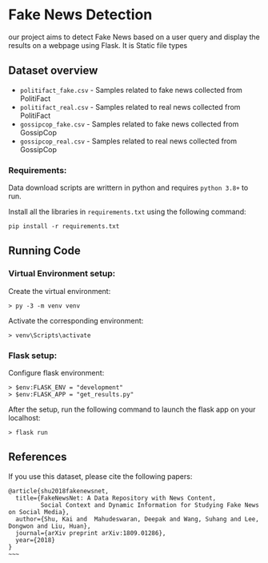 # Fake News Detection
our project aims to detect Fake News based on a user query and display the results on a webpage using Flask. It is Static file types


## Dataset overview

 - `politifact_fake.csv` -  Samples related to fake news collected from PolitiFact
 - `politifact_real.csv` -  Samples related to real news collected  from PolitiFact
 - `gossipcop_fake.csv` - Samples related to fake news collected from GossipCop
 - `gossipcop_real.csv` - Samples related to real news collected from GossipCop


###  Requirements:
Data download scripts are writtern in python and requires `python 3.8+` to run.

Install all the libraries in `requirements.txt` using the following command:
````
pip install -r requirements.txt
````


## Running Code

### Virtual Environment setup:
Create the virtual environment:
````
> py -3 -m venv venv
````

Activate the corresponding environment:
````
> venv\Scripts\activate
````

### Flask setup:
Configure flask environment:
````
> $env:FLASK_ENV = "development"
> $env:FLASK_APP = "get_results.py"
````

After the setup, run the following command to launch the flask app on your localhost:
````
> flask run
````


## References
If you use this dataset, please cite the following papers:
~~~~
@article{shu2018fakenewsnet,
  title={FakeNewsNet: A Data Repository with News Content,
         Social Context and Dynamic Information for Studying Fake News on Social Media},
  author={Shu, Kai and  Mahudeswaran, Deepak and Wang, Suhang and Lee, Dongwon and Liu, Huan},
  journal={arXiv preprint arXiv:1809.01286},
  year={2018}
}
~~~